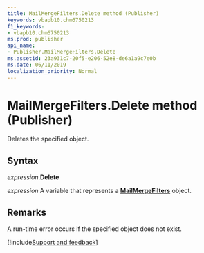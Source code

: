 ```yaml
---
title: MailMergeFilters.Delete method (Publisher)
keywords: vbapb10.chm6750213
f1_keywords:
- vbapb10.chm6750213
ms.prod: publisher
api_name:
- Publisher.MailMergeFilters.Delete
ms.assetid: 23a931c7-20f5-e206-52e8-de6a1a9c7e0b
ms.date: 06/11/2019
localization_priority: Normal
---
```



# MailMergeFilters.Delete method (Publisher)

Deletes the specified object.


## Syntax

_expression_.**Delete**

_expression_ A variable that represents a **[MailMergeFilters](Publisher.MailMergeFilters.md)** object.


## Remarks

A run-time error occurs if the specified object does not exist.



[!include[Support and feedback](~/includes/feedback-boilerplate.md)]